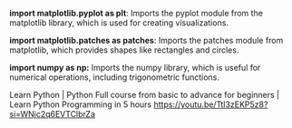 **import matplotlib.pyplot as plt**: Imports the pyplot module from the matplotlib library, which is used for creating visualizations.

**import matplotlib.patches as patches**: Imports the patches module from matplotlib, which provides shapes like rectangles and circles.

**import numpy as np:** Imports the numpy library, which is useful for numerical operations, including trigonometric functions.

Learn Python | Python Full course from basic to advance for beginners | Learn Python Programming in 5 hours
https://youtu.be/TtI3zEKP5z8?si=WNjc2q6EVTClbrZa
